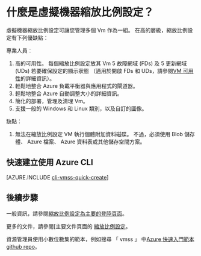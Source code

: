 <properties
    pageTitle="什麼是 VM 縮放比例設定？ |Microsoft Azure"
    description="深入了解 VM 縮放比例設定。"
    keywords="linux 虛擬機器，虛擬機器縮放設定" 
    services="virtual-machines-linux"
    documentationCenter=""
    authors="gatneil"
    manager="madhana"
    editor="tysonn"
    tags="azure-resource-manager" />

<tags
    ms.service="virtual-machine-linux"
    ms.workload="infrastructure-services"
    ms.tgt_pltfrm="vm-linux"
    ms.devlang="na"
    ms.topic="article"
    ms.date="03/24/2016"
    ms.author="gatneil"/>

# <a name="what-are-virtual-machine-scale-sets"></a>什麼是虛擬機器縮放比例設定？

虛擬機器縮放比例設定可讓您管理多個 Vm 作為一組。 在高的層級，縮放比例設定有下列優缺點︰

專業人員︰

1. 高的可用性。 每個縮放比例設定放其 Vm 5 故障網域 (FDs) 及 5 更新網域 (UDs) 若要確保設定的顯示狀態 （適用於開啟 FDs 和 UDs，請參閱[VM 可用性](./virtual-machines-linux-manage-availability.md)的詳細資訊）。 
2. 輕鬆地整合 Azure 負載平衡器與應用程式的閘道器。
3. 輕鬆地整合 Azure 自動調整大小的詳細資訊。
4. 簡化的部署，管理及清理 Vm。
5. 支援一般的 Windows 和 Linux 類別，以及自訂的圖像。

缺點︰

1. 無法在縮放比例設定 VM 執行個體附加資料磁碟。 不過，必須使用 Blob 儲存體、 Azure 檔案、 Azure 資料表或其他儲存空間方案。

## <a name="quick-create-using-azure-cli"></a>快速建立使用 Azure CLI

[AZURE.INCLUDE [cli-vmss-quick-create](../../includes/virtual-machines-linux-cli-vmss-quick-create-include.md)]

## <a name="next-steps"></a>後續步驟

一般資訊，請參閱[縮放比例設定為主要的登陸頁面](https://azure.microsoft.com/services/virtual-machine-scale-sets/)。

更多的文件，請參閱[主要文件頁面的 [縮放比例設定](../virtual-machine-scale-sets/virtual-machine-scale-sets-overview.md)。

資源管理員使用小數位數集的範本，例如搜尋 「 vmss 」 中[Azure 快速入門範本 github repo](https://github.com/Azure/azure-quickstart-templates)。

